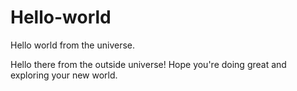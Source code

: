 # Hello-world
Hello world from the universe. 

Hello there from the outside universe! Hope you're doing great and exploring your new world. 
